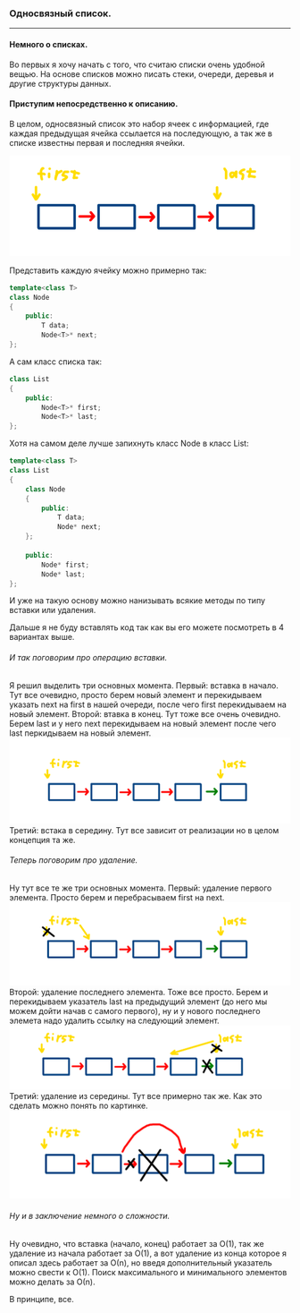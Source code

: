 ### Односвязный список.
---
#### Немного о списках.
Во первых я хочу начать с того, что считаю списки очень удобной вещью. На основе списков можно писать стеки, очереди, деревья и другие структуры данных.
#### Приступим непосредственно к описанию.
В целом, односвязный список это набор ячеек с информацией, где каждая предыдущая ячейка ссылается на последующую, а так же в списке известны первая и последняя ячейки.

![list](https://github.com/georgedem975/algorithms_and_data_structures/blob/master/data_structures/Lists/Односвязный%20список/assets/list.png)

Представить каждую ячейку можно примерно так:

```c++
template<class T>
class Node
{
    public:
        T data;
        Node<T>* next;
};
```
А сам класс списка так:

```c++
class List
{
    public:
        Node<T>* first;
        Node<T>* last;
};
```

Хотя на самом деле лучше запихнуть класс Node в класс List:
```c++
template<class T>
class List
{
    class Node
    {
        public:
            T data;
            Node* next;
    };

    public:
        Node* first;
        Node* last;
};
```
И уже на такую основу можно нанизывать всякие методы по типу вставки или удаления.

Дальше я не буду вставлять код так как вы его можете посмотреть в 4 вариантах выше.

###### И так поговорим про операцию вставки. 
Я решил выделить три основных момента. Первый: вставка в начало. Тут все очевидно, просто берем новый элемент и перекидываем указать next на first в нашей очереди, после чего first перекидываем на новый элемент. Второй: втавка в конец. Тут тоже все очень очевидно. Берем last и у него next перекидываем на новый элемент после чего last перкидываем на новый элемент. 
![add](https://github.com/georgedem975/algorithms_and_data_structures/blob/master/data_structures/Lists/Односвязный%20список/assets/add.png)
Третий: встака в середину. Тут все зависит от реализации но в целом концепция та же.

###### Теперь поговорим про удаление.
Ну тут все те же три основных момента. Первый: удаление первого элемента. Просто берем и перебрасываем first на next.
![del](https://github.com/georgedem975/algorithms_and_data_structures/blob/master/data_structures/Lists/Односвязный%20список/assets/delete_three.png)
Второй: удаление последнего элемента. Тоже все просто. Берем и перекидываем указатель last на предыдущий элемент (до него мы можем дойти начав с самого первого), ну и у нового последнего элемета надо удалить ссылку на следующий элемент.
![del](https://github.com/georgedem975/algorithms_and_data_structures/blob/master/data_structures/Lists/Односвязный%20список/assets/delete_one.png)
Третий: удаление из середины. Тут все примерно так же. Как это сделать можно понять по картинке.
![del](https://github.com/georgedem975/algorithms_and_data_structures/blob/master/data_structures/Lists/Односвязный%20список/assets/delete_two.png)

###### Ну и в заключение немного о сложности.
Ну очевидно, что вставка (начало, конец) работает за О(1), так же удаление из начала работает за О(1), а вот удаление из конца которое я описал здесь работает за О(n), но введя дополнительный указатель можно свести к О(1). Поиск максимального и минимального элементов можно делать за О(n).

В принципе, все.